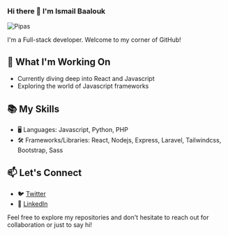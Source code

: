 ### Hi there 👋 I'm Ismail Baalouk

![Pipas](link_to_banner_image)

I'm a Full-stack developer. Welcome to my corner of GitHub!

## 🔭 What I'm Working On

- Currently diving deep into React and Javascript
- Exploring the world of Javascript frameworks

## 📚 My Skills

- 🖥️ Languages: Javascript, Python, PHP
- 🛠️ Frameworks/Libraries: React, Nodejs, Express, Laravel, Tailwindcss, Bootstrap, Sass

## 📫 Let's Connect

- 🐦 [Twitter](https://twitter.com/pipasdev)
- 💼 [LinkedIn](https://www.linkedin.com/in/ismail-baalouk)

Feel free to explore my repositories and don't hesitate to reach out for collaboration or just to say hi!
